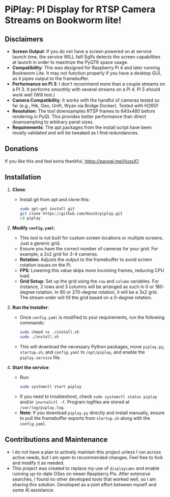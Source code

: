 # PiPlay: PI Display for RTSP Camera Streams on Bookworm lite!

## Disclaimers

- **Screen Output**: If you do not have a screen powered on at service launch time, the service WILL fail!  Eglfs detects the screen capabilities at launch in order to maximize the PyQT6 space usage.
- **Compatibility**: This was designed for Raspberry Pi 4 and later running Bookworm Lite. It may not function properly if you have a desktop GUI, as it pipes output to the framebuffer.
- **Performance on Pi 3**: I don't recommend more than a couple streams on a PI 3. It performs smoothly with several streams on a Pi 4.  Pi 5 should work well (Will test.)
- **Camera Compatibility**: It works with the handful of cameras tested so far (e.g., Hik, Geo, Unifi, Wyze via Bridge Docker). Tested with H265!!
- **Resolution**: The tool downsamples RTSP frames to 640x480 before rendering in PyQt. This provides better performance than direct downsampling to arbitrary panel sizes.
- **Requirements**: The apt packages from the install script have been mostly validated and will be tweaked as I find redundancies.

## Donations

If you like this and feel extra thankful, https://paypal.me/HussX1

## Installation

1. **Clone**:
   - Install git from apt and clone this:
     ```sh
     sudo apt-get install git
     git clone https://github.com/HussX/piplay.git
     cd piplay
     ```

2. **Modify `config.yaml`**: 
   - This tool is not built for custom screen locations or multiple screens. Just a generic grid.
   - Ensure you have the correct number of cameras for your grid. For example, a 2x2 grid for 3-4 cameras.
   - **Rotation**: Adjusts the output to the framebuffer to avoid screen rotation issues on the Pi.
   - **FPS**: Lowering this value skips more incoming frames, reducing CPU load.
   - **Grid Setup**: Set up the grid using the `row` and `column` variables. For instance, 2 rows and 3 columns will be arranged as such in 0 or 180-degree rotation. In 90 or 270-degree rotation, it will be a 3x2 grid. The stream order will fill the grid based on a 0-degree rotation.

3. **Run the Installer**:
   - Once `config.yaml` is modified to your requirements, run the following commands:
     ```sh
     sudo chmod +x ./install.sh
     sudo ./install.sh
     ```
   - This will download the necessary Python packages, move `piplay.py`, `startup.sh`, and `config.yaml` to `/opt/piplay`, and enable the `piplay.service` file. 

4. **Start the service**:
   - Run:
     ```sh
     sudo systemctl start piplay
     ```
   - If you need to troubleshoot, check `sudo systemctl status piplay` and/or `journalctl -f`.  Program logfiles are stored at `/var/log/piplay.log`.
   - **Note**: If you download `piplay.py` directly and install manually, ensure to pull the framebuffer exports from `startup.sh` along with the `config.yaml`.

## Contributions and Maintenance

- I do not have a plan to actively maintain this project unless I run across active needs, but I am open to recommended changes. Feel free to fork and modify it as needed.
- This project was created to replace my use of `displaycams` and enable running up-to-date OSes on newer Raspberry Pis. After extensive searches, I found no other developed tools that worked well, so I am sharing this solution. Developed as a joint effort between myself and some AI assistance.
